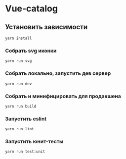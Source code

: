 # Vue-catalog

## Установить зависимости
```
yarn install
```

### Собрать svg иконки
```
yarn run svg
```

### Собрать локально, запустить дев сервер
```
yarn run dev
```

### Собрать и минифицировать для продакшена
```
yarn run build
```

### Запустить eslint
```
yarn run lint
```

### Запустить юнит-тесты
```
yarn run test:unit
```

